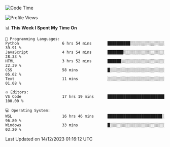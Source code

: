 <!--START_SECTION:waka-->
![Code Time](http://img.shields.io/badge/Code%20Time-447%20hrs%2018%20mins-blue)

![Profile Views](http://img.shields.io/badge/Profile%20Views-19-blue)

📊 **This Week I Spent My Time On** 

```text
💬 Programming Languages: 
Python                   6 hrs 54 mins       ██████████░░░░░░░░░░░░░░░   39.91 % 
JavaScript               4 hrs 54 mins       ███████░░░░░░░░░░░░░░░░░░   28.33 % 
HTML                     3 hrs 52 mins       ██████░░░░░░░░░░░░░░░░░░░   22.39 % 
CSS                      58 mins             █░░░░░░░░░░░░░░░░░░░░░░░░   05.62 % 
Text                     11 mins             ░░░░░░░░░░░░░░░░░░░░░░░░░   01.08 % 

🔥 Editors: 
VS Code                  17 hrs 19 mins      █████████████████████████   100.00 % 

💻 Operating System: 
WSL                      16 hrs 46 mins      ████████████████████████░   96.80 % 
Windows                  33 mins             █░░░░░░░░░░░░░░░░░░░░░░░░   03.20 % 
```


 Last Updated on 14/12/2023 01:16:12 UTC
<!--END_SECTION:waka-->
